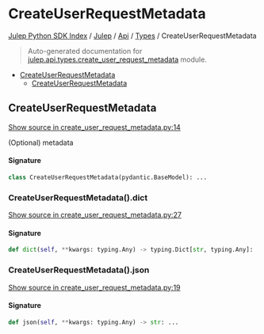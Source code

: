 # CreateUserRequestMetadata

[Julep Python SDK Index](../../../README.md#julep-python-sdk-index) / [Julep](../../index.md#julep) / [Api](../index.md#api) / [Types](./index.md#types) / CreateUserRequestMetadata

> Auto-generated documentation for [julep.api.types.create_user_request_metadata](../../../../../../../julep/api/types/create_user_request_metadata.py) module.

- [CreateUserRequestMetadata](#createuserrequestmetadata)
  - [CreateUserRequestMetadata](#createuserrequestmetadata-1)

## CreateUserRequestMetadata

[Show source in create_user_request_metadata.py:14](../../../../../../../julep/api/types/create_user_request_metadata.py#L14)

(Optional) metadata

#### Signature

```python
class CreateUserRequestMetadata(pydantic.BaseModel): ...
```

### CreateUserRequestMetadata().dict

[Show source in create_user_request_metadata.py:27](../../../../../../../julep/api/types/create_user_request_metadata.py#L27)

#### Signature

```python
def dict(self, **kwargs: typing.Any) -> typing.Dict[str, typing.Any]: ...
```

### CreateUserRequestMetadata().json

[Show source in create_user_request_metadata.py:19](../../../../../../../julep/api/types/create_user_request_metadata.py#L19)

#### Signature

```python
def json(self, **kwargs: typing.Any) -> str: ...
```